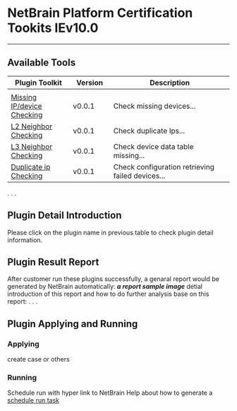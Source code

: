 # NetBrain Platform Certification Tookits IEv10.0

<hr></hr>

## Available Tools

|**Plugin Toolkit**|**Version**|**Description**|
|------|------|------|
|<img width=100/>|<img width=100/>|<img width=500/>|
|[Missing IP/device Checking](https://github.com/PlatformCertification/Certification-IEv10.0/blob/main/Plugin%20Detail%20Introduction/Missing%20IP%20and%20Device%20Checking.md) | v0.0.1  | Check missing devices...  |
|[L2 Neighbor Checking](https://github.com/PlatformCertification/Certification-IEv10.0/blob/main/Plugin%20Detail%20Introduction/L2%20Neighbor%20Checking.md) | v0.0.1  | Check duplicate Ips...  |
|[L3 Neighbor Checking](https://github.com/PlatformCertification/Certification-IEv10.0/blob/main/Plugin%20Detail%20Introduction/L3%20Neighbor%20Checking.md) | v0.0.1  | Check device data table missing...  |
|[Duplicate ip Checking](https://github.com/PlatformCertification/Certification-IEv10.0/blob/main/Plugin%20Detail%20Introduction/Duplicate%20ip%20Checking.md) | v0.0.1  | Check configuration retrieving failed devices... |
.
.
.


## Plugin Detail Introduction
Please click on the plugin name in previous table to check plugin detail information.

## Plugin Result Report

After customer run these plugins successfully, a genaral report would be generated by NetBrain automatically:
***a report sample image***
detial introduction of this report and how to do further analysis base on this report:
.
.
.


## Plugin Applying and Running

### Applying

create case or others

### Running

Schedule run with hyper link to NetBrain Help about how to generate a [schedule run task](https://www.netbraintech.com/docs/ie80/help/index.html?executing-plugins.htm)
